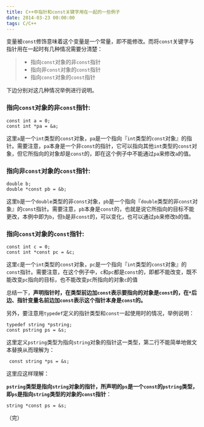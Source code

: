 ```yaml
---
title: C++中指针和const关键字用在一起的一些例子
date: 2014-03-23 00:00:00
tags: C/C++
---
```


变量被`const`修饰意味着这个变量是一个常量，即不能修改。而将`const`关键字与指针用在一起时有几种情况需要分清楚：

> * 指向`const`对象的非`const`指针
> * 指向非`const`对象的`const`指针
> * 指向`const`对象的`const`指针

下边分别对这几种情况举例进行说明。

<!--more-->

### 指向`const`对象的非`const`指针:

    const int a = 0;
    const int *pa = &a;

这里`a`是一个`int`类型的`const`对象，`pa`是一个指向『`int`类型的`const`对象』的指针。需要注意，`pa`本身是一个非`const`的指针，它可以指向其他`int`类型的`const`对象，但它所指向的对象却是`const`的，即在这个例子中不能通过`pa`来修改`a`的值。

### 指向非`const`对象的`const`指针:

    double b;
    double *const pb = &b;

这里`b`是一个`double`类型的非`const`对象，`pb`是一个指向『`double`类型的非`const`对象』的`const`指针。需要注意，`pb`本身是`const`的，也就是说它所指向的目标不能更改，本例中即为`b`，但`b`是非`const`的，可以变化，也可以通过`pb`来修改`b`的值。

### 指向`const`对象的`const`指针:

    const int c = 0;
    const int *const pc = &c;

这里`c`是一个`int`类型的`const`对象，`pc`是一个指向『`int`类型的`const`对象』的`const`指针。需要注意，在这个例子中，`c`和`pc`都是`const`的，即都不能改变，既不能改变`pc`指向的目标，也不能改变`pc`所指向的对象`c`的值

总结一下，**声明指针时，在类型前边加`const`表示要指向的对象是`const`的，在`*`后边、指针变量名前边加`const`表示这个指针本身是`const`的。**

另外，要注意用`typedef`定义的指针类型和`const`一起使用时的情况，举例说明：

    typedef string *pstring;
    const pstring ps = &s;

这里定义`pstring`类型为指向`string`对象的指针这一类型，第二行不能简单地做文本替换从而理解为：

     const string *ps = &s;

这里应这样理解：

**`pstring`类型是指向`string`对象的指针，所声明的`ps`是一个`const`的`pstring`类型，即`ps`是指向`string`类型的对象的`const`指针**：

    string *const ps = &s;

（完）
